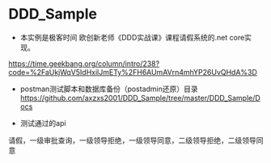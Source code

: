 # DDD_Sample

* 本实例是极客时间 欧创新老师《DDD实战课》课程请假系统的.net core实现。

https://time.geekbang.org/column/intro/238?code=%2FaUkjWqV5IdHxilJmETy%2FH6AUmAVrn4mhYP26UvQHdA%3D

* postman测试脚本和数据库备份（postadmin还原）目录
https://github.com/axzxs2001/DDD_Sample/tree/master/DDD_Sample/Docs

* 测试通过的api

请假，一级审批查询，一级领导拒绝，一级领导同意，二级领导拒绝，二级领导同意


